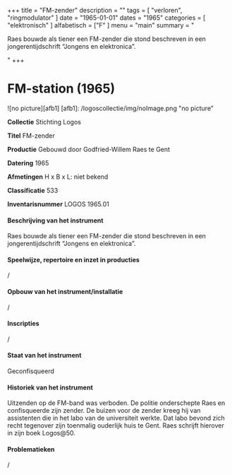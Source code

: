 ﻿+++
title = "FM-zender"
description = ""
tags = [ 
"verloren",
"ringmodulator"
]
date = "1965-01-01"
dates = "1965"
categories = [
    "elektronisch"
]
alfabetisch = ["F"
]
menu = "main"
summary = "<p>Raes bouwde als tiener een FM-zender die stond beschreven in een jongerentijdschrift “Jongens en elektronica”.</p>"
+++


# FM-station (1965)

![no picture][afb1]
[afb1]: /logoscollectie/img/noImage.png "no picture"

**Collectie** 
Stichting Logos

**Titel**
FM-zender

**Productie**
Gebouwd door Godfried-Willem Raes te Gent

**Datering**
1965

**Afmetingen**
H x B x L: niet bekend

**Classificatie**
533

**Inventarisnummer**
LOGOS 1965.01

#### Beschrijving van het instrument
Raes bouwde als tiener een FM-zender die stond beschreven in een jongerentijdschrift “Jongens en elektronica”. 

#### Speelwijze, repertoire en inzet in producties
/

#### Opbouw van het instrument/installatie
/

#### Inscripties
/

#### Staat van het instrument
Geconfisqueerd

#### Historiek van het instrument
Uitzenden op de FM-band was verboden. De politie onderschepte Raes en confisqueerde zijn zender. De buizen voor de zender kreeg hij van assistenten die in het labo van de universiteit werkte. Dat labo bevond zich recht tegenover zijn toenmalig ouderlijk huis te Gent. Raes schrijft hierover in zijn boek Logos@50.

#### Problematieken
/
